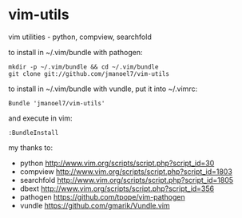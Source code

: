 # vim-utils
vim utilities - python, compview, searchfold


to install in ~/.vim/bundle with pathogen:

    mkdir -p ~/.vim/bundle && cd ~/.vim/bundle
    git clone git://github.com/jmanoel7/vim-utils


to install in ~/.vim/bundle with vundle, put it into ~/.vimrc:

    Bundle 'jmanoel7/vim-utils'

and execute in vim:

    :BundleInstall


my thanks to:

* python       http://www.vim.org/scripts/script.php?script_id=30
* compview     http://www.vim.org/scripts/script.php?script_id=1803
* searchfold   http://www.vim.org/scripts/script.php?script_id=1805
* dbext        http://www.vim.org/scripts/script.php?script_id=356
* pathogen     https://github.com/tpope/vim-pathogen
* vundle       https://github.com/gmarik/Vundle.vim


